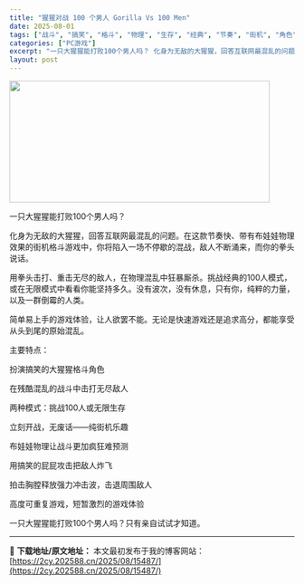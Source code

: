 ```yaml
---
title: "猩猩对战 100 个男人 Gorilla Vs 100 Men"
date: 2025-08-01
tags: ["战斗", "搞笑", "格斗", "物理", "生存", "经典", "节奏", "街机", "角色"]
categories: ["PC游戏"]
excerpt: "一只大猩猩能打败100个男人吗？ 化身为无敌的大猩猩，回答互联网最混乱的问题。在这款节奏快、带有布娃娃物理效果的街机格斗游戏中，你将陷入一场不停歇的混战，敌人不断涌来，而你的拳头说话。 用拳头击打、重击无尽的敌人，在物理混乱中狂暴厮杀。挑战经典的100人模式，或在无限模式中看看你能坚持多久。没有波次&hellip;"
layout: post
---
```


<img class="aligncenter size-full wp-image-15486" src="https://2cy.202588.cn/wp-content/uploads/2025/07/2025073111413223.webp" alt="" width="460" height="215" />

一只大猩猩能打败100个男人吗？

化身为无敌的大猩猩，回答互联网最混乱的问题。在这款节奏快、带有布娃娃物理效果的街机格斗游戏中，你将陷入一场不停歇的混战，敌人不断涌来，而你的拳头说话。

用拳头击打、重击无尽的敌人，在物理混乱中狂暴厮杀。挑战经典的100人模式，或在无限模式中看看你能坚持多久。没有波次，没有休息，只有你，纯粹的力量，以及一群倒霉的人类。

简单易上手的游戏体验，让人欲罢不能。无论是快速游戏还是追求高分，都能享受从头到尾的原始混乱。

主要特点：

扮演搞笑的大猩猩格斗角色

在残酷混乱的战斗中击打无尽敌人

两种模式：挑战100人或无限生存

立刻开战，无废话——纯街机乐趣

布娃娃物理让战斗更加疯狂难预测

用搞笑的屁屁攻击把敌人炸飞

拍击胸膛释放强力冲击波，击退周围敌人

高度可重复游戏，短暂激烈的游戏体验

一只大猩猩能打败100个男人吗？只有亲自试试才知道。

---
📖 **下载地址/原文地址：** 本文最初发布于我的博客网站：[https://2cy.202588.cn/2025/08/15487/](https://2cy.202588.cn/2025/08/15487/)
